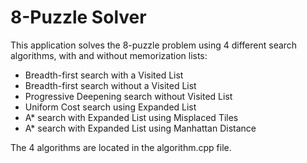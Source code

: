 # 8-Puzzle Solver
This application solves the 8-puzzle problem using 4 different search algorithms, with and without memorization lists:
*  Breadth-first search with a Visited List
*  Breadth-first search without a Visited List
*  Progressive Deepening search without Visited List
*  Uniform Cost search using Expanded List
*  A* search with Expanded List using Misplaced Tiles
*  A* search with Expanded List using Manhattan Distance

The 4 algorithms are located in the algorithm.cpp file.
